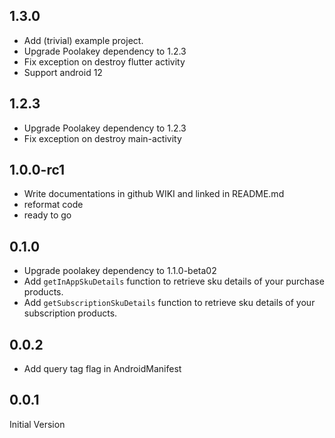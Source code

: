 ## 1.3.0
* Add (trivial) example project.
* Upgrade Poolakey dependency to 1.2.3
* Fix exception on destroy flutter activity
* Support android 12

## 1.2.3
* Upgrade Poolakey dependency to 1.2.3
* Fix exception on destroy main-activity

## 1.0.0-rc1
* Write documentations in github WIKI and linked in README.md
* reformat code
* ready to go

## 0.1.0
* Upgrade poolakey dependency to 1.1.0-beta02
* Add `getInAppSkuDetails` function to retrieve sku details of your purchase products.
* Add `getSubscriptionSkuDetails` function to retrieve sku details of your subscription products.

## 0.0.2
* Add query tag flag in AndroidManifest

## 0.0.1
Initial Version
